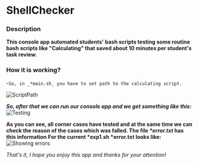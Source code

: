 # ShellChecker

### Description
**This console app automated students' bash scripts testing some routine bash scripts like "Calculating" that saved about 10 minutes per student's task review.**

### How it is working?

-```So, in _*main.sh_ you have to set path to the calculating script.```

![ScriptPath](https://user-images.githubusercontent.com/73281386/98115427-dcf7ae00-1eb7-11eb-85da-5f703b9219e8.png)

***So, after that we can run our console app and we get something like this:***
![Testing](https://user-images.githubusercontent.com/73281386/98115436-e123cb80-1eb7-11eb-87bd-986f1d5f2dc3.png)

**As you can see, all corner cases have tested and at the same time we can check the reason of the cases which was falled. The file _*error.txt_ has this information**
__For the current *exp1.sh *error.txt looks like:__
![Showing errors](https://user-images.githubusercontent.com/73281386/98115430-dec17180-1eb7-11eb-836e-720b69e3d060.png)

_That's it, I hope you enjoy this app and thanks for your attention!_
